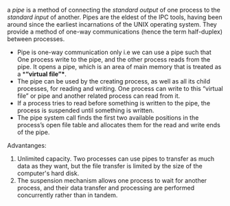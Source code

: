a *pipe* is a method of connecting the *standard output* of one process to the *standard input* of another. Pipes are the eldest of the IPC tools, having been around since the earliest incarnations of the UNIX operating system. They provide a method of one-way communications (hence the term half-duplex) between processes. 	

- Pipe is one-way communication only i.e we can use a pipe such that One process write to the pipe, and the other process reads from the pipe. It opens a pipe, which is an area of main memory that is treated as a ***“virtual file”\***.
- The pipe can be used by the creating process, as well as all its child processes, for reading and writing. One process can write to this “virtual file” or pipe and another related process can read from it.
- If a process tries to read before something is written to the pipe, the process is suspended until something is written.
- The pipe system call finds the first two available positions in the process’s open file table and allocates them for the read and write ends of the pipe.

Advantanges:

1. Unlimited capacity. Two processes can use pipes to transfer as much data as they want, but the file transfer is limited by the size of the computer's hard disk.
2. The suspension mechanism allows one process to wait for another process, and their data transfer and processing are performed concurrently rather than in tandem.